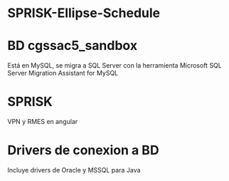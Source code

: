 # SPRISK-Ellipse-Schedule

# BD cgssac5_sandbox
Está en MySQL, se migra a SQL Server con la herramienta Microsoft SQL Server Migration Assistant for MySQL

# SPRISK
VPN y RMES en angular

# Drivers de conexion a BD
Incluye drivers de Oracle y MSSQL para Java
